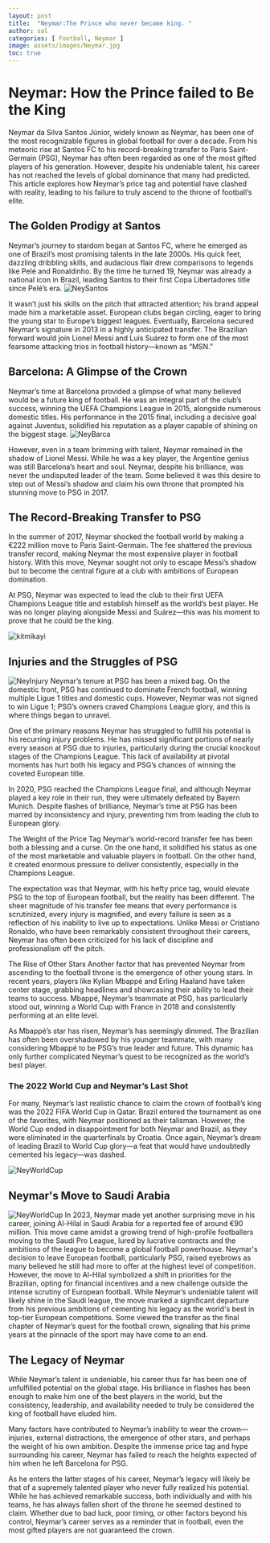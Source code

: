 ```yaml
---
layout: post
title:  "Neymar:The Prince who never became king. "
author: sal
categories: [ Football, Neymar ]
image: assets/images/Neymar.jpg
toc: true
---
```

<h1>Neymar: How the Prince failed to Be the King</h1>
Neymar da Silva Santos Júnior, widely known as Neymar, has been one of the most recognizable figures in global football for over a decade. From his meteoric rise at Santos FC to his record-breaking transfer to Paris Saint-Germain (PSG), Neymar has often been regarded as one of the most gifted players of his generation. However, despite his undeniable talent, his career has not reached the levels of global dominance that many had predicted. This article explores how Neymar’s price tag and potential have clashed with reality, leading to his failure to truly ascend to the throne of football’s elite.

<h2>The Golden Prodigy at Santos</h2>
Neymar’s journey to stardom began at Santos FC, where he emerged as one of Brazil’s most promising talents in the late 2000s. His quick feet, dazzling dribbling skills, and audacious flair drew comparisons to legends like Pelé and Ronaldinho. By the time he turned 19, Neymar was already a national icon in Brazil, leading Santos to their first Copa Libertadores title since Pelé’s era.

<img src="../assets/images/NeymarSantos.jpg" alt="NeySantos">

It wasn’t just his skills on the pitch that attracted attention; his brand appeal made him a marketable asset. European clubs began circling, eager to bring the young star to Europe’s biggest leagues. Eventually, Barcelona secured Neymar’s signature in 2013 in a highly anticipated transfer. The Brazilian forward would join Lionel Messi and Luis Suárez to form one of the most fearsome attacking trios in football history—known as “MSN.”

<h2>Barcelona: A Glimpse of the Crown</h2>
Neymar’s time at Barcelona provided a glimpse of what many believed would be a future king of football. He was an integral part of the club’s success, winning the UEFA Champions League in 2015, alongside numerous domestic titles. His performance in the 2015 final, including a decisive goal against Juventus, solidified his reputation as a player capable of shining on the biggest stage.

<img src="../assets/images/NeymarBarca.jpg" alt="NeyBarca">

However, even in a team brimming with talent, Neymar remained in the shadow of Lionel Messi. While he was a key player, the Argentine genius was still Barcelona’s heart and soul. Neymar, despite his brilliance, was never the undisputed leader of the team. Some believed it was this desire to step out of Messi’s shadow and claim his own throne that prompted his stunning move to PSG in 2017.

<h2>The Record-Breaking Transfer to PSG</h2>
In the summer of 2017, Neymar shocked the football world by making a €222 million move to Paris Saint-Germain. The fee shattered the previous transfer record, making Neymar the most expensive player in football history. With this move, Neymar sought not only to escape Messi’s shadow but to become the central figure at a club with ambitions of European domination.

At PSG, Neymar was expected to lead the club to their first UEFA Champions League title and establish himself as the world’s best player. He was no longer playing alongside Messi and Suárez—this was his moment to prove that he could be the king.

<img src="../assets/images/NeymarPsg.jpg" alt="kitmikayi">

<h2>Injuries and the Struggles of PSG</h2>

<img src="../assets/images/NeymarInjury.jpg" alt="NeyInjury">
Neymar’s tenure at PSG has been a mixed bag. On the domestic front, PSG has continued to dominate French football, winning multiple Ligue 1 titles and domestic cups. However, Neymar was not signed to win Ligue 1; PSG’s owners craved Champions League glory, and this is where things began to unravel.

One of the primary reasons Neymar has struggled to fulfill his potential is his recurring injury problems. He has missed significant portions of nearly every season at PSG due to injuries, particularly during the crucial knockout stages of the Champions League. This lack of availability at pivotal moments has hurt both his legacy and PSG’s chances of winning the coveted European title.

In 2020, PSG reached the Champions League final, and although Neymar played a key role in their run, they were ultimately defeated by Bayern Munich. Despite flashes of brilliance, Neymar’s time at PSG has been marred by inconsistency and injury, preventing him from leading the club to European glory.

The Weight of the Price Tag
Neymar’s world-record transfer fee has been both a blessing and a curse. On the one hand, it solidified his status as one of the most marketable and valuable players in football. On the other hand, it created enormous pressure to deliver consistently, especially in the Champions League.

The expectation was that Neymar, with his hefty price tag, would elevate PSG to the top of European football, but the reality has been different. The sheer magnitude of his transfer fee means that every performance is scrutinized, every injury is magnified, and every failure is seen as a reflection of his inability to live up to expectations. Unlike Messi or Cristiano Ronaldo, who have been remarkably consistent throughout their careers, Neymar has often been criticized for his lack of discipline and professionalism off the pitch.

The Rise of Other Stars
Another factor that has prevented Neymar from ascending to the football throne is the emergence of other young stars. In recent years, players like Kylian Mbappé and Erling Haaland have taken center stage, grabbing headlines and showcasing their ability to lead their teams to success. Mbappé, Neymar’s teammate at PSG, has particularly stood out, winning a World Cup with France in 2018 and consistently performing at an elite level.

As Mbappé’s star has risen, Neymar’s has seemingly dimmed. The Brazilian has often been overshadowed by his younger teammate, with many considering Mbappé to be PSG’s true leader and future. This dynamic has only further complicated Neymar’s quest to be recognized as the world’s best player.

<h3>The 2022 World Cup and Neymar’s Last Shot</h3>

For many, Neymar’s last realistic chance to claim the crown of football’s king was the 2022 FIFA World Cup in Qatar. Brazil entered the tournament as one of the favorites, with Neymar positioned as their talisman. However, the World Cup ended in disappointment for both Neymar and Brazil, as they were eliminated in the quarterfinals by Croatia. Once again, Neymar’s dream of leading Brazil to World Cup glory—a feat that would have undoubtedly cemented his legacy—was dashed.

<img src="../assets/images/NeyWorldCup.jpg" alt="NeyWorldCup">


<h2>Neymar's Move to Saudi Arabia</h2>

<img src="../assets/images/NeymarAl.jpg" alt="NeyWorldCup">
In 2023, Neymar made yet another surprising move in his career, joining Al-Hilal in Saudi Arabia for a reported fee of around €90 million. This move came amidst a growing trend of high-profile footballers moving to the Saudi Pro League, lured by lucrative contracts and the ambitions of the league to become a global football powerhouse. Neymar's decision to leave European football, particularly PSG, raised eyebrows as many believed he still had more to offer at the highest level of competition. However, the move to Al-Hilal symbolized a shift in priorities for the Brazilian, opting for financial incentives and a new challenge outside the intense scrutiny of European football. While Neymar’s undeniable talent will likely shine in the Saudi league, the move marked a significant departure from his previous ambitions of cementing his legacy as the world's best in top-tier European competitions. Some viewed the transfer as the final chapter of Neymar’s quest for the football crown, signaling that his prime years at the pinnacle of the sport may have come to an end.

<h2>The Legacy of Neymar</h2>
While Neymar’s talent is undeniable, his career thus far has been one of unfulfilled potential on the global stage. His brilliance in flashes has been enough to make him one of the best players in the world, but the consistency, leadership, and availability needed to truly be considered the king of football have eluded him.

Many factors have contributed to Neymar’s inability to wear the crown—injuries, external distractions, the emergence of other stars, and perhaps the weight of his own ambition. Despite the immense price tag and hype surrounding his career, Neymar has failed to reach the heights expected of him when he left Barcelona for PSG.

As he enters the latter stages of his career, Neymar’s legacy will likely be that of a supremely talented player who never fully realized his potential. While he has achieved remarkable success, both individually and with his teams, he has always fallen short of the throne he seemed destined to claim. Whether due to bad luck, poor timing, or other factors beyond his control, Neymar’s career serves as a reminder that in football, even the most gifted players are not guaranteed the crown.

